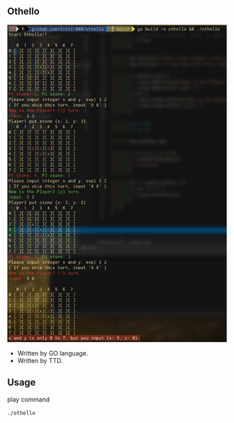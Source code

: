 ## Othello

![game_preview](image/game_image.png)

- Written by GO language.
- Written by TTD.

## Usage

play command

```shell
./othello
```
